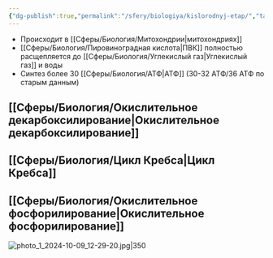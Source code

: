 ```yaml
---
{"dg-publish":true,"permalink":"/sfery/biologiya/kislorodnyj-etap/","tags":["Общаябиология"]}
---
```


- Происходит в [[Сферы/Биология/Митохондрии\|митохондриях]]
- [[Сферы/Биология/Пировиноградная кислота\|ПВК]] полностью расщепляется до [[Сферы/Биология/Углекислый газ\|Углекислый газ]] и воды
- Синтез более 30 [[Сферы/Биология/АТФ\|АТФ]] (30-32 АТФ/36 АТФ по старым данным)
## [[Сферы/Биология/Окислительное декарбоксилирование\|Окислительное декарбоксилирование]] 
## [[Сферы/Биология/Цикл Кребса\|Цикл Кребса]]
## [[Сферы/Биология/Окислительное фосфорилирование\|Окислительное фосфорилирование]]
![photo_1_2024-10-09_12-29-20.jpg|350](/img/user/%D0%90%D1%80%D1%85%D0%B8%D0%B2/%D0%9A%D1%8D%D1%88/photo_1_2024-10-09_12-29-20.jpg)